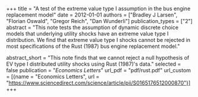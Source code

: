 +++
title = "A test of the extreme value type I assumption in the bus engine replacement model"
date = 2012-01-01
authors = ["Bradley J Larsen", "Florian Oswald", "Gregor Reich", "Dan Wunderli"]
publication_types = ["2"]
abstract = "This note tests the assumption of dynamic discrete choice models that underlying utility shocks have an extreme value type I distribution. We find that extreme value type I shocks cannot be rejected in most specifications of the Rust (1987) bus engine replacement model."

abstract_short = "This note finds that we cannot reject a null hypothesis of EV type I distributed utility shocks using Rust (1987)'s data."
selected = false
publication = "*Economics Letters*"
url_pdf = "pdf/rust.pdf"
url_custom = [{name = "Economics Letters", url = "https://www.sciencedirect.com/science/article/pii/S0165176512000870"}]
+++

